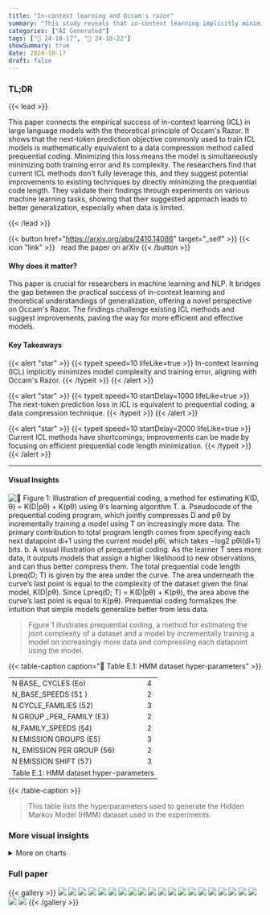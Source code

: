 ```yaml
---
title: "In-context learning and Occam's razor"
summary: "This study reveals that in-context learning implicitly minimizes model complexity alongside training error, providing a theoretical basis for Occam's Razor in modern sequence models."
categories: ["AI Generated"]
tags: ["🔖 24-10-17", "🤗 24-10-22"]
showSummary: true
date: 2024-10-17
draft: false
---
```


### TL;DR


{{< lead >}}

This paper connects the empirical success of in-context learning (ICL) in large language models with the theoretical principle of Occam's Razor.  It shows that the next-token prediction objective commonly used to train ICL models is mathematically equivalent to a data compression method called prequential coding.  Minimizing this loss means the model is simultaneously minimizing both training error and its complexity. The researchers find that current ICL methods don't fully leverage this, and they suggest potential improvements to existing techniques by directly minimizing the prequential code length. They validate their findings through experiments on various machine learning tasks, showing that their suggested approach leads to better generalization, especially when data is limited.

{{< /lead >}}


{{< button href="https://arxiv.org/abs/2410.14086" target="_self" >}}
{{< icon "link" >}} &nbsp; read the paper on arXiv
{{< /button >}}

#### Why does it matter?
This paper is crucial for researchers in machine learning and NLP. It bridges the gap between the practical success of in-context learning and theoretical understandings of generalization, offering a novel perspective on Occam's Razor.  The findings challenge existing ICL methods and suggest improvements, paving the way for more efficient and effective models.
#### Key Takeaways

{{< alert "star" >}}
{{< typeit speed=10 lifeLike=true >}} In-context learning (ICL) implicitly minimizes model complexity and training error, aligning with Occam's Razor. {{< /typeit >}}
{{< /alert >}}

{{< alert "star" >}}
{{< typeit speed=10 startDelay=1000 lifeLike=true >}} The next-token prediction loss in ICL is equivalent to prequential coding, a data compression technique. {{< /typeit >}}
{{< /alert >}}

{{< alert "star" >}}
{{< typeit speed=10 startDelay=2000 lifeLike=true >}} Current ICL methods have shortcomings; improvements can be made by focusing on efficient prequential code length minimization. {{< /typeit >}}
{{< /alert >}}

------
#### Visual Insights





![](charts/charts_3_0.png "🔼 Figure 1: Illustration of prequential coding, a method for estimating K(D, θ) = K(D|pθ) + K(pθ) using θ’s learning algorithm T. a. Pseudocode of the prequential coding program, which jointly compresses D and pθ by incrementally training a model using T on increasingly more data. The primary contribution to total program length comes from specifying each next datapoint di+1 using the current model pθi, which takes −log2 pθi(di+1) bits. b. A visual illustration of prequential coding. As the learner T sees more data, it outputs models that assign a higher likelihood to new observations, and can thus better compress them. The total prequential code length Lpreq(D; T) is given by the area under the curve. The area underneath the curve’s last point is equal to the complexity of the dataset given the final model, K(D|pθ). Since Lpreq(D; T) = K(D|pθ) + K(pθ), the area above the curve’s last point is equal to K(pθ). Prequential coding formalizes the intuition that simple models generalize better from less data.")

> Figure 1 illustrates prequential coding, a method for estimating the joint complexity of a dataset and a model by incrementally training a model on increasingly more data and compressing each datapoint using the model.





{{< table-caption caption="🔽 Table E.1: HMM dataset hyper-parameters" >}}
<table id='2' style='font-size:14px'><tr><td>N BASE_ CYCLES (Eo)</td><td>4</td></tr><tr><td>N_BASE_SPEEDS (51 )</td><td>2</td></tr><tr><td>N CYCLE_FAMILIES (52)</td><td>3</td></tr><tr><td>N GROUP _PER_ FAMILY (E3)</td><td>2</td></tr><tr><td>N_FAMILY_SPEEDS (§4)</td><td>2</td></tr><tr><td>N EMISSION GROUPS (E5)</td><td>3</td></tr><tr><td>N_ EMISSION PER GROUP (56)</td><td>2</td></tr><tr><td>N EMISSION  SHIFT (57)</td><td>3</td></tr><tr><td colspan="2">Table E.1: HMM dataset hyper-parameters</td></tr></table>{{< /table-caption >}}

> This table lists the hyperparameters used to generate the Hidden Markov Model (HMM) dataset used in the experiments.



### More visual insights



<details>
<summary>More on charts
</summary>


![](charts/charts_6_0.png "🔼 Figure 2: Experimental results comparing different learners. Figures show average prequential coding curves for a meta-dataset, which is the mean prediction error on unseen data (generalization error, y-axis) given observed contexts of increasing length (datapoints seen, x-axis). The area underneath these curves corresponds to prequential code length. Error is measured using MSE for linear and sinusoid regression and cross-entropy for Mastermind. a. ICL from next-token prediction objectives (prequential ICL, blue) yields lower prequential code lengths than ICL from past-token prediction objectives (train-risk ICL, orange), with greater effects in low-data regimes. An SGD-based learner (green) fits more complex models than prequential ICL and performs poorly in low-data regimes, but can generalize better in large-data regimes on a difficult Mastermind task due to underfitting in ICL. b. The architecture used to parameterize Tø has substantial influence on ICL's ability to minimize prequential code length.")

> The chart compares the generalization error of prequential ICL, train-risk ICL, and SGD across three different tasks (linear regression, sinusoid regression, and Mastermind) with varying context lengths, showing that prequential ICL outperforms the others, especially in low-data settings.


![](charts/charts_6_1.png "🔼 Figure 2: Experimental results comparing different learners. Figures show average prequential coding curves for a meta-dataset, which is the mean prediction error on unseen data (generalization error, y-axis) given observed contexts of increasing length (datapoints seen, x-axis). The area underneath these curves corresponds to prequential code length. Error is measured using MSE for linear and sinusoid regression and cross-entropy for Mastermind. a. ICL from next-token prediction objectives (prequential ICL, blue) yields lower prequential code lengths than ICL from past-token prediction objectives (train-risk ICL, orange), with greater effects in low-data regimes. An SGD-based learner (green) fits more complex models than prequential ICL and performs poorly in low-data regimes, but can generalize better in large-data regimes on a difficult Mastermind task due to underfitting in ICL. b. The architecture used to parameterize Tø has substantial influence on ICL's ability to minimize prequential code length.")

> The chart compares the performance of different meta-learners (with different architectures) in minimizing prequential code length across various tasks, showing the impact of architecture and objective on generalization.


![](charts/charts_8_0.png "🔼 Figure 3: Experimental results for LLM and data manipulation strategies. Figures show average prequential coding curves for a meta-dataset, which is the mean prediction error on unseen data (generalization error, y-axis) given observed contexts of increasing length (datapoints seen, x-axis). The area underneath these curves corresponds to prequential code length. Error bars show standard error across 5 seeds. a. An LLM (GPT-4, red) fails to meaningfully minimize prequential code length on a novel Mastermind task, performing far worse than small ICL models trained on a distribution of Mastermind tasks (blue) and a naive baseline that predicts the marginal class distribution over the context (purple). Error is measured using cross-entropy. b. On a synthetic HMM dataset designed to mimic natural language, preferentially training on shorter contexts (red) yields lower prequential code lengths than training uniformly over context lengths (purple). Error is measured using reverse KL divergence between model and oracle conditioned on seen context.")

> The chart compares the performance of a large pretrained language model (LLM), a smaller transformer model trained with in-context learning (ICL), and a naive baseline on a Mastermind task, showing that ICL achieves lower prequential code lengths, especially when using shorter context lengths in training.


![](charts/charts_20_0.png "🔼 Figure E.1: Validation loss as a function of the number of tokens seen during training. The curve is averaged over 5 different datasets (seeds). We can see that the models trained on sequences with shorter length converge faster.")

> The chart displays the validation loss as a function of the number of tokens seen during training, showing faster convergence for models trained on shorter sequences.


![](charts/charts_21_0.png "🔼 Figure E.2: Prequential code curves at different stages of training Reproduction of Figure 3b but with the prequential curve at 610M tokens also. At this point, the models trained with uniform context length have essentially the same performance as the ones trained with smaller context lengths.")

> The chart displays prequential coding curves for models trained with uniform and skewed short context lengths, showing generalization error as a function of datapoints seen at different training stages.


</details>



### Full paper

{{< gallery >}}
<img src="paper_images/1.png" class="grid-w50 md:grid-w33 xl:grid-w25" />
<img src="paper_images/2.png" class="grid-w50 md:grid-w33 xl:grid-w25" />
<img src="paper_images/3.png" class="grid-w50 md:grid-w33 xl:grid-w25" />
<img src="paper_images/4.png" class="grid-w50 md:grid-w33 xl:grid-w25" />
<img src="paper_images/5.png" class="grid-w50 md:grid-w33 xl:grid-w25" />
<img src="paper_images/6.png" class="grid-w50 md:grid-w33 xl:grid-w25" />
<img src="paper_images/7.png" class="grid-w50 md:grid-w33 xl:grid-w25" />
<img src="paper_images/8.png" class="grid-w50 md:grid-w33 xl:grid-w25" />
<img src="paper_images/9.png" class="grid-w50 md:grid-w33 xl:grid-w25" />
<img src="paper_images/10.png" class="grid-w50 md:grid-w33 xl:grid-w25" />
<img src="paper_images/11.png" class="grid-w50 md:grid-w33 xl:grid-w25" />
<img src="paper_images/12.png" class="grid-w50 md:grid-w33 xl:grid-w25" />
<img src="paper_images/13.png" class="grid-w50 md:grid-w33 xl:grid-w25" />
<img src="paper_images/14.png" class="grid-w50 md:grid-w33 xl:grid-w25" />
<img src="paper_images/15.png" class="grid-w50 md:grid-w33 xl:grid-w25" />
<img src="paper_images/16.png" class="grid-w50 md:grid-w33 xl:grid-w25" />
<img src="paper_images/17.png" class="grid-w50 md:grid-w33 xl:grid-w25" />
<img src="paper_images/18.png" class="grid-w50 md:grid-w33 xl:grid-w25" />
<img src="paper_images/19.png" class="grid-w50 md:grid-w33 xl:grid-w25" />
<img src="paper_images/20.png" class="grid-w50 md:grid-w33 xl:grid-w25" />
<img src="paper_images/21.png" class="grid-w50 md:grid-w33 xl:grid-w25" />
<img src="paper_images/22.png" class="grid-w50 md:grid-w33 xl:grid-w25" />
{{< /gallery >}}